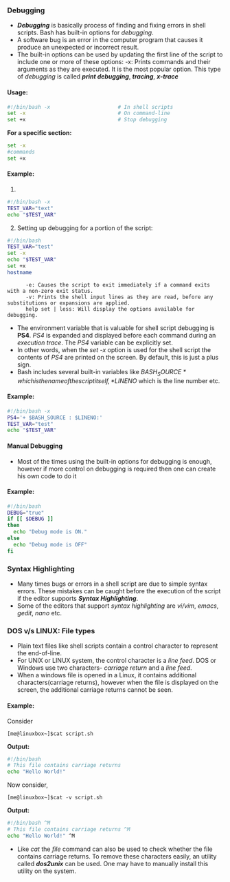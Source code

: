 ### Debugging
* ***Debugging*** is basically process of finding and fixing errors in shell scripts. Bash has built-in options for *debugging*.
* A software bug is an error in the computer program that causes it produce an unexpected or incorrect result.
* The built-in options can be used by updating the first line of the script to include one or more of these options:
          -x: Prints commands and their arguments as they are executed. It is the most popular option. This type of *debugging* is called ***print debugging***, ***tracing***, ***x-trace***
#### Usage:
```bash
#!/bin/bash -x                      # In shell scripts
set -x                              # On command-line
set +x                              # Stop debugging
```
 **For a specific section:**
```bash
set -x
#commands
set +x
```
#### Example:
1.
```bash
#!/bin/bash -x
TEST_VAR="text"
echo "$TEST_VAR"
```
2. Setting up debugging for a portion of the script:
```bash
#!/bin/bash
TEST_VAR="test"
set -x
echo "$TEST_VAR"
set +x
hostname
```
          -e: Causes the script to exit immediately if a command exits with a non-zero exit status.
          -v: Prints the shell input lines as they are read, before any substitutions or expansions are applied.
          help set | less: Will display the options available for debugging.
* The environment variable that is valuable for shell script debugging is **PS4**. *PS4* is expanded and displayed before each command during an *execution trace*. The *PS4* variable can be explicitly set.
* In other words, when the *set -x* option is used for the shell script the contents of *PS4* are printed on the screen. By default, this is just a plus sign.
* Bash includes several built-in variables like *$BASH_SOURCE* which is the name of the script itself, *$LINENO* which is the line number etc.
#### Example:
```bash
#!/bin/bash -x
PS4='+ $BASH_SOURCE : $LINENO:'
TEST_VAR="test"
echo "$TEST_VAR"
```
#### Manual Debugging
* Most of the times using the built-in options for debugging is enough, however if more control on debugging is required then one can create his own code to do it
#### Example:
```bash
#!/bin/bash
DEBUG="true"
if [[ $DEBUG ]]
then
  echo "Debug mode is ON."
else
  echo "Debug mode is OFF"
fi
```
### Syntax Highlighting
* Many times bugs or errors in a shell script are due to simple syntax errors. These mistakes can be caught before the execution of the script if the editor supports ***Syntax Highlighting***.
* Some of the editors that support *syntax highlighting* are *vi/vim*, *emacs*, *gedit*, *nano* etc.
### DOS v/s LINUX: File types
* Plain text files like shell scripts contain a control character to represent the end-of-line.
* For UNIX or LINUX system, the control character is a *line feed*. DOS or Windows use two characters- *carriage return* and a *line feed*.
* When a windows file is opened in a Linux, it contains additional characters(carriage returns), however when the file is displayed on the screen, the additional carriage returns cannot be seen.
#### Example:
Consider
```console
[me@linuxbox~]$cat script.sh
```
**Output:**
```bash
#!/bin/bash
# This file contains carriage returns
echo "Hello World!"
```
Now consider,
```console
[me@linuxbox~]$cat -v script.sh
```
**Output:**
```bash
#!/bin/bash ^M
# This file contains carriage returns ^M
echo "Hello World!" ^M
```
* Like *cat* the *file* command can also be used to check whether the file contains carriage returns. To remove these characters easily, an utility called ***dos2unix*** can be used. One may have to manually install this utility on the system.
